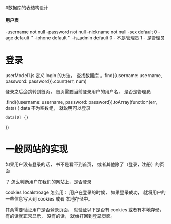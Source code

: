 #数据库的表结构设计

####  用户表

-username not null
-password not null
-nickname not null
-sex   default 0
-age   default ''
-iphone  default ''
-is_admin  default 0 - 不是管理员 1 - 是管理员



# 登录 

userModel1.js 定义  login   的方法，  查找数据库
。find({username: username, password: password}).count(err, num)

登录之后会跳转到首页， 首页需要当前登录用户的用户名， 是否是管理员

.find({username: username, password: password}).toArray(function(err, data) {
    data  不为空数组， 就说明可以登录

    data[0] {}
})

#  一般网站的实现

如果用户没有登录的话， 书不是看不到首页， 或者其他除了（登录，注册）的页面

？ 怎么判断用户在我们的网站上，是否登录

cookies   localstroage
怎么用：
 用户在登录的时候， 如果登录成功， 就将用户的一些信息写入到 cookies 或者   本地存储中。

 其余需要验证用户是否登录页面， 就验证以下是否有 cookies 或者有本地存储， 有的话就正常显示， 没有的话， 就给打回到登录页面。